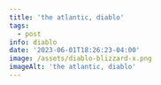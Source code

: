 ```yaml
---
title: 'the atlantic, diablo'
tags:
  - post
info: diablo
date: '2023-06-01T18:26:23-04:00'
image: /assets/diablo-blizzard-x.png
imageAlt: 'the atlantic, diablo'
---
```


